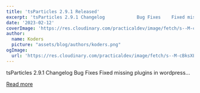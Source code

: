 ```yaml
---
title: 'tsParticles 2.9.1 Released'
excerpt: 'tsParticles 2.9.1 Changelog            Bug Fixes    Fixed missing plugins in wordpress...'
date: '2023-02-12'
coverImage: 'https://res.cloudinary.com/practicaldev/image/fetch/s--M-cBksXL--/c_imagga_scale,f_auto,fl_progressive,h_420,q_auto,w_1000/https://dev-to-uploads.s3.amazonaws.com/uploads/articles/zrh90qnax0p2vpohlu5u.jpg'
author:
  name: Koders
  picture: "assets/blog/authors/koders.png"
ogImage:
  url: 'https://res.cloudinary.com/practicaldev/image/fetch/s--M-cBksXL--/c_imagga_scale,f_auto,fl_progressive,h_420,q_auto,w_1000/https://dev-to-uploads.s3.amazonaws.com/uploads/articles/zrh90qnax0p2vpohlu5u.jpg'
---
```


tsParticles 2.9.1 Changelog            Bug Fixes    Fixed missing plugins in wordpress...

[Read more](https://dev.to/tsparticles/tsparticles-291-released-1mdb)
